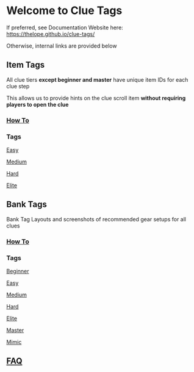 # Welcome to Clue Tags

If preferred, see Documentation Website here: https://thelope.github.io/clue-tags/

Otherwise, internal links are provided below

## Item Tags

All clue tiers **except beginner and master** have unique item IDs for each clue step

This allows us to provide hints on the clue scroll item **without requiring players to open the clue**

### [How To](docs/items/index.md)

### Tags

[Easy](tags/easy/item.yml)

[Medium](tags/medium/item.yml)

[Hard](tags/hard/item.yml)

[Elite](tags/elite/item.yml)

## Bank Tags

Bank Tag Layouts and screenshots of recommended gear setups for all clues

### [How To](docs/bank/index.md)

### Tags

[Beginner](tags/beginner/bank.txt)

[Easy](tags/easy/bank.txt)

[Medium](tags/medium/bank.txt)

[Hard](tags/hard/bank.txt)

[Elite](tags/elite/bank.txt)

[Master](tags/master/bank.txt)

[Mimic](tags/mimic/bank.txt)

## [FAQ](docs/faq.md)